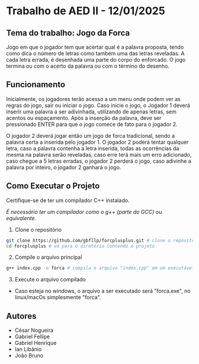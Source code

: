 # Trabalho de AED II - 12/01/2025

## Tema do trabalho: Jogo da Forca

Jogo em que o jogador tem que acertar qual é a palavra proposta, tendo como dica
o número de letras como também uma das letras reveladas. A cada letra errada, é
desenhada uma parte do corpo do enforcado. O jogo termina ou com o acerto da
palavra ou com o término do desenho.

## Funcionamento

Inicialmente, os jogadores terão acesso a um menu onde podem ver as regras do jogo, sair ou iniciar o jogo.
Caso inicie o jogo, o Jogador 1 deverá inserir uma palavra a ser adivinhada, utilizando de apenas letras, sem acentos ou espaçamento.
Após a inserção da palavra, deve ser pressionado ENTER para que o jogo comece de fato para o jogador 2.

O jogador 2 deverá jogar então um jogo de forca tradicional, sendo a palavra certa a inserida pelo jogador 1.
O jogador 2 poderá tentar qualquer letra, caso a palavra contenha a letra inserida, todas as ocorrências da mesma na palavra serão reveladas, 
caso erre terá mais um erro adicionado, caso chegue a 5 letras erradas, o jogador 2 perderá o jogo, caso adivinhe a palavra por inteiro, o jogador 2 ganhará o jogo.

## Como Executar o Projeto

Certifique-se de ter um compilador C++ instalado.

*É necessário ter um compilador como o g++ (parte do GCC) ou equivalente.*

1. Clone o repositório

```bash
git clone https://github.com/gbfllp/forcplusplus.git # clone o repositório usando o git
cd forcplusplus # vá para o diretório contendo o projeto
```

2. Compile o arquivo principal

```bash
g++ index.cpp -o forca # compila o arquivo "index.cpp" em um executável com o nome "forca"
```

3. Execute o arquivo compilado

* Caso esteja no windows, o arquivo a ser executado será "forca.exe", no linux/macOs simplesmente "forca".

## Autores

- César Nogueira
- Gabriel Fellipe
- Gabriel Henrique
- Ian Libânio
- João Bruno
